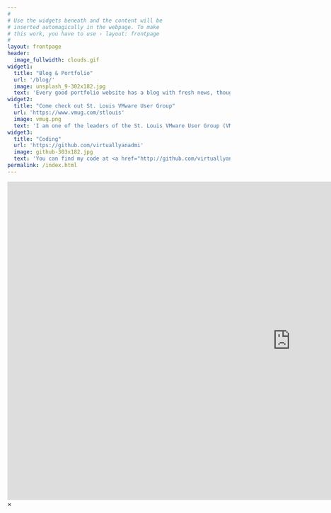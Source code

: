 ```yaml
---
#
# Use the widgets beneath and the content will be
# inserted automagically in the webpage. To make
# this work, you have to use › layout: frontpage
#
layout: frontpage
header:
  image_fullwidth: clouds.gif
widget1:
  title: "Blog & Portfolio"
  url: '/blog/'
  image: unsplash_9-302x182.jpg
  text: 'Every good portfolio website has a blog with fresh news, thoughts and develop&shy;ments of your activities. <em>Virtually an Admin</em> offers you thoughts from Jonathan Stewart on Administrating in the Clouds.'
widget2:
  title: "Come check out St. Louis VMware User Group"
  url: 'https://www.vmug.com/stlouis'
  image: vmug.png
  text: 'I am one of the leaders of the St. Louis VMware User Group (VMUG). We hold quarterly meetings as well as get together on a monthly basis to discuss virtualization, technology and usually have a good time. Check us out'
widget3:
  title: "Coding"
  url: 'https://github.com/virtuallyanadmi'
  image: github-303x182.jpg
  text: 'You can find my code at <a href="http://github.com/virtuallyanadmi">github.com/virtuallyanadmi</a>. I hope to put more Powershell scripts out there soon.'
permalink: /index.html
---
```


<div id="videoModal" class="reveal-modal large" data-reveal="">
  <div class="flex-video widescreen vimeo" style="display: block;">
    <iframe width="1280" height="720" src="https://www.youtube.com/embed/3b5zCFSmVvU" frameborder="0" allowfullscreen></iframe>
  </div>
  <a class="close-reveal-modal">&#215;</a>
</div>
